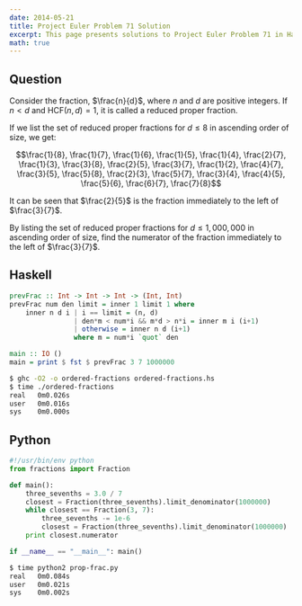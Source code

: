 ```yaml
---
date: 2014-05-21
title: Project Euler Problem 71 Solution
excerpt: This page presents solutions to Project Euler Problem 71 in Haskell and Python.
math: true
---
```



## Question

Consider the fraction, $\frac{n}{d}$, where $n$ and $d$ are positive
integers. If $n \lt d$ and $\mathrm{HCF}(n,d)=1$, it is called a reduced
proper fraction.

If we list the set of reduced proper fractions for $d \leq 8$ in
ascending order of size, we get:

$$\frac{1}{8}, \frac{1}{7}, \frac{1}{6}, \frac{1}{5}, \frac{1}{4}, \frac{2}{7}, \frac{1}{3}, \frac{3}{8}, \frac{2}{5}, \frac{3}{7}, \frac{1}{2}, \frac{4}{7}, \frac{3}{5}, \frac{5}{8}, \frac{2}{3}, \frac{5}{7}, \frac{3}{4}, \frac{4}{5}, \frac{5}{6}, \frac{6}{7}, \frac{7}{8}$$

It can be seen that $\frac{2}{5}$ is the fraction immediately to the
left of $\frac{3}{7}$.

By listing the set of reduced proper fractions for $d \leq 1,000,000$ in
ascending order of size, find the numerator of the fraction immediately
to the left of $\frac{3}{7}$.






## Haskell

```haskell
prevFrac :: Int -> Int -> Int -> (Int, Int)
prevFrac num den limit = inner 1 limit 1 where
    inner n d i | i == limit = (n, d)
                | den*m < num*i && m*d > n*i = inner m i (i+1)
                | otherwise = inner n d (i+1)
                where m = num*i `quot` den

main :: IO ()
main = print $ fst $ prevFrac 3 7 1000000
```


```bash
$ ghc -O2 -o ordered-fractions ordered-fractions.hs
$ time ./ordered-fractions
real   0m0.026s
user   0m0.016s
sys    0m0.000s
```



## Python

```python
#!/usr/bin/env python
from fractions import Fraction

def main():
    three_sevenths = 3.0 / 7
    closest = Fraction(three_sevenths).limit_denominator(1000000)
    while closest == Fraction(3, 7):
        three_sevenths -= 1e-6
        closest = Fraction(three_sevenths).limit_denominator(1000000)
    print closest.numerator

if __name__ == "__main__": main()

```


```bash
$ time python2 prop-frac.py
real   0m0.084s
user   0m0.021s
sys    0m0.002s
```


